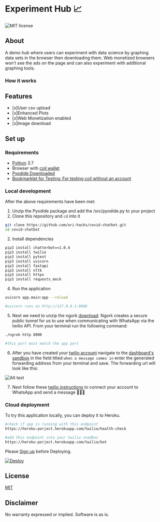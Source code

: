 # Experiment Hub 📈

![MIT license](https://img.shields.io/badge/License-MIT-blue.svg)


## About

A demo hub where users can experiment with data science by graphing data sets in the browser then downloading them. Web monetized browsers won't see the ads on the page and can also experiment with additional graphing tools.

### How it works

<!-- Users can browse projects or create their own. After viewing a certain amount not all entries show up. When the browser in enabled with web monetization all experiments are visible.  -->


## Features

- [x]User csv upload 
- [x]Enhanced Plots 
- [x]Web Monetization enabled 
- [x]Image download 


## Set up

### Requirements

- [Python](https://www.python.org/) 3.7
- Browser with [coil wallet](https://chrome.google.com/webstore/detail/coil/locbifcbeldmnphbgkdigjmkbfkhbnca?hl=en) 
- [Pyodide Downloaded](https://github.com/iodide-project/pyodide/releases)
- [Bookmarklet for Testing: For testing coil without an account](https://testwebmonetization.com/)
  


### Local development

After the above requirements have been met:

1. Unzip the Pyodide package and add the /src/pyodide.py to your project  
2.  Clone this repository and `cd` into it

```bash
git clone https://github.com/ari-hacks/covid-chatbot.git
cd covid-chatbot
```

2. Install dependencies

```bash
pip3 install chatterbot==1.0.4
pip3 install twilio 
pip3 install pytest 
pip3 install uvicorn    
pip3 install fastapi  
pip3 install nltk   
pip3 install httpx
pip3 install requests_mock         
```

4. Run the application

```bash
uvicorn app.main:app --reload 

#uvicorn runs on http://127.0.0.1:8000    
```

5. Next we need to unzip the ngork [download](https://ngrok.com/download). Ngork creates a secure public tunnel for us to use when communicating with WhatsApp via the twilio API. From your terminal run the following command: 

```bash
./ngrok http 8000

#this port must match the app port
```
6. After you have created your [twilio account](https://www.twilio.com/whatsapp) navigate to the [dashboard's sandbox](https://www.twilio.com/console/sms/whatsapp/sandbox) in the field titled ` when a message comes in ` enter the generated forwarding address from your terminal and save. The forwarding url will look like this: 

![Alt text](/ngork_ex.png?raw=true "Demo")

7. Next follow these [ twilio instructions](https://www.twilio.com/console/sms/whatsapp/learn) to connect your account to WhatsApp and send a message 🎉🎉🎉


### Cloud deployment

To try this application locally, you can deploy it to Heroku. 

```bash 
#check if app is running with this endpoint 
https://heroku-porject.herokuapp.com/twilio/health-check

#add this endpoint into your twilio snadbox
https://heroku-porject.herokuapp.com/twilio/bot
```


Please [Sign up](https://www.heroku.com/)  before Deploying. 

 [![Deploy](https://www.herokucdn.com/deploy/button.svg)](https://heroku.com/deploy)                                               


## License

[MIT](http://www.opensource.org/licenses/mit-license.html)

## Disclaimer

No warranty expressed or implied. Software is as is.